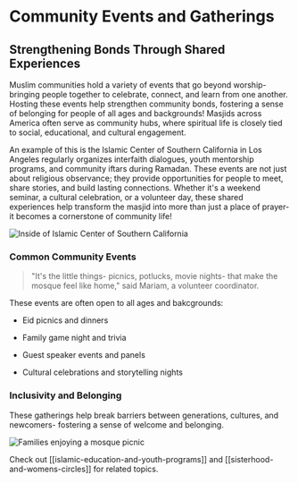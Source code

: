 # Community Events and Gatherings

  

## Strengthening Bonds Through Shared Experiences

Muslim communities hold a variety of events that go beyond worship- bringing people together to celebrate, connect, and learn from one another. Hosting these events help strengthen community bonds, fostering a sense of belonging for people of all ages and backgrounds! Masjids across America often serve as community hubs, where spiritual life is closely tied to social, educational, and cultural engagement.

  

An example of this is the Islamic Center of Southern California in Los Angeles regularly organizes interfaith dialogues, youth mentorship programs, and community iftars during Ramadan. These events are not just about religious observance; they provide opportunities for people to meet, share stories, and build lasting connections. Whether it's a weekend seminar, a cultural celebration, or a volunteer day, these shared experiences help transform the masjid into more than just a place of prayer- it becomes a cornerstone of community life!

![Inside of Islamic Center of Southern California](https://islamiccenter.com/wp-content/uploads/2025/03/eid-al-fitr-2024.png)

  

### Common Community Events

> "It's the little things- picnics, potlucks, movie nights- that make the mosque feel like home," said Mariam, a volunteer coordinator.

  

These events are often open to all ages and bakcgrounds:

- Eid picnics and dinners

- Family game night and trivia

- Guest speaker events and panels

- Cultural celebrations and storytelling nights

  

### Inclusivity and Belonging

These gatherings help break barriers between generations, cultures, and newcomers- fostering a sense of welcome and belonging.

![Families enjoying a mosque picnic](https://www.amvphoto.amuslimvoice.org/assets/images/PA180095AA.jpg)

  

Check out [[islamic-education-and-youth-programs]] and [[sisterhood-and-womens-circles]] for related topics.